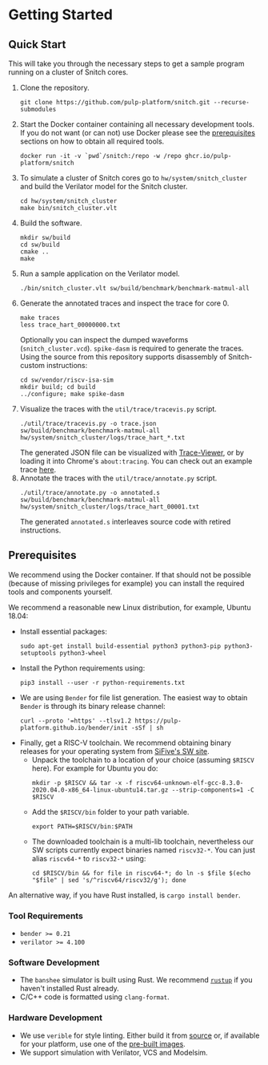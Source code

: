 # Getting Started

## Quick Start

This will take you through the necessary steps to get a sample program running on a cluster of Snitch cores.

1. Clone the repository.
   ```
   git clone https://github.com/pulp-platform/snitch.git --recurse-submodules
   ```
2. Start the Docker container containing all necessary development tools. If you
   do not want (or can not) use Docker please see the
   [prerequisites](#prerequisites) sections on how to obtain all required tools.
    ```
    docker run -it -v `pwd`/snitch:/repo -w /repo ghcr.io/pulp-platform/snitch
    ```
3. To simulate a cluster of Snitch cores go to `hw/system/snitch_cluster` and build the Verilator model for the Snitch cluster.
    ```
    cd hw/system/snitch_cluster
    make bin/snitch_cluster.vlt
    ```
4. Build the software.
    ```
    mkdir sw/build
    cd sw/build
    cmake ..
    make
    ```
5. Run a sample application on the Verilator model.
    ```
    ./bin/snitch_cluster.vlt sw/build/benchmark/benchmark-matmul-all
    ```
6. Generate the annotated traces and inspect the trace for core 0.
    ```
    make traces
    less trace_hart_00000000.txt
    ```
    Optionally you can inspect the dumped waveforms (`snitch_cluster.vcd`).
    `spike-dasm` is required to generate the traces. Using the source from this repository supports disassembly of Snitch-custom instructions:
    ```
    cd sw/vendor/riscv-isa-sim
    mkdir build; cd build
    ../configure; make spike-dasm
    ```
7. Visualize the traces with the `util/trace/tracevis.py` script.
    ```
    ./util/trace/tracevis.py -o trace.json sw/build/benchmark/benchmark-matmul-all hw/system/snitch_cluster/logs/trace_hart_*.txt
    ```
    The generated JSON file can be visualized with [Trace-Viewer](https://github.com/catapult-project/catapult/tree/master/tracing), or by loading it into Chrome's `about:tracing`. You can check out an example trace [here](../example_trace.html).
8. Annotate the traces with the `util/trace/annotate.py` script.
    ```
    ./util/trace/annotate.py -o annotated.s sw/build/benchmark/benchmark-matmul-all hw/system/snitch_cluster/logs/trace_hart_00001.txt
    ```
    The generated `annotated.s` interleaves source code with retired instructions.

## Prerequisites

We recommend using the Docker container. If that should not be possible (because
of missing privileges for example) you can install the required tools and
components yourself.

We recommend a reasonable new Linux distribution, for example, Ubuntu 18.04:

- Install essential packages:
    ```
    sudo apt-get install build-essential python3 python3-pip python3-setuptools python3-wheel
    ```
- Install the Python requirements using:
    ```
    pip3 install --user -r python-requirements.txt
    ```
- We are using `Bender` for file list generation. The easiest way to obtain `Bender` is through its binary release channel:
    ```
    curl --proto '=https' --tlsv1.2 https://pulp-platform.github.io/bender/init -sSf | sh
    ```
- Finally, get a RISC-V toolchain. We recommend obtaining binary releases for your operating system from [SiFive's SW site](https://www.sifive.com/software).
    - Unpack the toolchain to a location of your choice (assuming `$RISCV` here). For example for Ubuntu you do:
      ```
      mkdir -p $RISCV && tar -x -f riscv64-unknown-elf-gcc-8.3.0-2020.04.0-x86_64-linux-ubuntu14.tar.gz --strip-components=1 -C $RISCV
      ```
    - Add the `$RISCV/bin` folder to your path variable.
      ```
      export PATH=$RISCV/bin:$PATH
      ```
    - The downloaded toolchain is a multi-lib toolchain, nevertheless our SW scripts currently expect binaries named `riscv32-*`. You can just alias `riscv64-*` to `riscv32-*` using:
      ```
      cd $RISCV/bin && for file in riscv64-*; do ln -s $file $(echo "$file" | sed 's/^riscv64/riscv32/g'); done
      ```

An alternative way, if you have Rust installed, is `cargo install bender`.

### Tool Requirements

- `bender >= 0.21`
- `verilator >= 4.100`

### Software Development

- The `banshee` simulator is built using Rust. We recommend [`rustup`](https://rustup.rs/) if you haven't installed Rust already.
- C/C++ code is formatted using `clang-format`.

### Hardware Development

- We use `verible` for style linting. Either build it from [source](https://github.com/google/verible) or, if available for your platform,  use one of the [pre-built images](https://github.com/google/verible/releases).
- We support simulation with Verilator, VCS and Modelsim.

